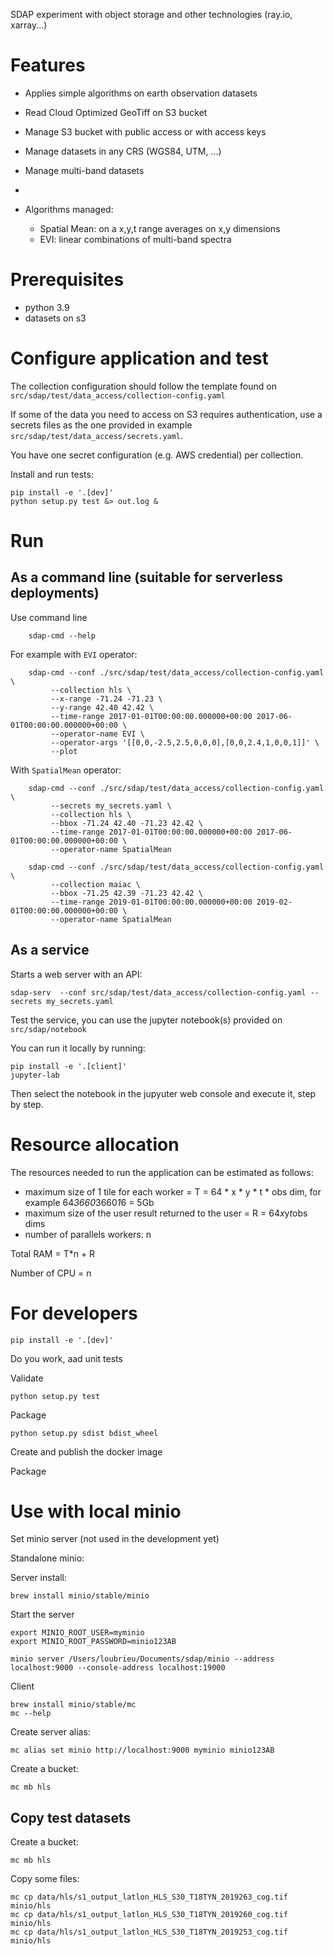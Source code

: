 SDAP experiment with object storage and other technologies (ray.io, xarray...)

# Features

- Applies simple algorithms on earth observation datasets

- Read Cloud Optimized GeoTiff on S3 bucket
- Manage S3 bucket with public access or with access keys
- Manage datasets in any CRS (WGS84, UTM, ...)
- Manage multi-band datasets
- 

- Algorithms managed:
    - Spatial Mean: on a x,y,t range averages on x,y dimensions
    - EVI: linear combinations of multi-band spectra
    

# Prerequisites

- python 3.9
- datasets on s3


# Configure application and test

The collection configuration should follow the template found on `src/sdap/test/data_access/collection-config.yaml` 

If some of the data you need to access on S3 requires authentication, use a secrets files as the one provided in example `src/sdap/test/data_access/secrets.yaml`. 

You have one secret configuration (e.g. AWS credential) per collection.

Install and run tests:

    pip install -e '.[dev]'
    python setup.py test &> out.log &



# Run

## As a command line (suitable for serverless deployments)

Use command line 

        sdap-cmd --help

For example with `EVI` operator:

        sdap-cmd --conf ./src/sdap/test/data_access/collection-config.yaml \
             --collection hls \
             --x-range -71.24 -71.23 \
             --y-range 42.40 42.42 \
             --time-range 2017-01-01T00:00:00.000000+00:00 2017-06-01T00:00:00.000000+00:00 \
             --operator-name EVI \
             --operator-args '[[0,0,-2.5,2.5,0,0,0],[0,0,2.4,1,0,0,1]]' \
             --plot

With `SpatialMean` operator:

        sdap-cmd --conf ./src/sdap/test/data_access/collection-config.yaml \
             --secrets my_secrets.yaml \
             --collection hls \
             --bbox -71.24 42.40 -71.23 42.42 \
             --time-range 2017-01-01T00:00:00.000000+00:00 2017-06-01T00:00:00.000000+00:00 \
             --operator-name SpatialMean

        sdap-cmd --conf ./src/sdap/test/data_access/collection-config.yaml \
             --collection maiac \
             --bbox -71.25 42.39 -71.23 42.42 \
             --time-range 2019-01-01T00:00:00.000000+00:00 2019-02-01T00:00:00.000000+00:00 \
             --operator-name SpatialMean


             
## As a service

Starts a web server with an API:

    sdap-serv  --conf src/sdap/test/data_access/collection-config.yaml --secrets my_secrets.yaml


Test the service, you can use the jupyter notebook(s) provided on `src/sdap/notebook`

You can run it locally by running:

    pip install -e '.[client]'
    jupyter-lab

Then select the notebook in the jupyuter web console and execute it, step by step.


# Resource allocation

The resources needed to run the application can be estimated as follows:

- maximum size of 1 tile for each worker = T = 64 * x * y * t * obs dim, for example 64*3660*3660*1*6 = 5Gb
- maximum size of the user result returned to the user = R = 64*x*y*t*obs dims
- number of parallels workers: n


Total RAM = T*n + R

Number of CPU = n


# For developers

    pip install -e '.[dev]'

Do you work, aad unit tests

Validate

    python setup.py test

Package

    python setup.py sdist bdist_wheel

Create and publish the docker image



Package


# Use with local minio

Set minio server (not used in the development yet)

Standalone minio:

Server install:

    brew install minio/stable/minio

Start the server

    export MINIO_ROOT_USER=myminio
    export MINIO_ROOT_PASSWORD=minio123AB

    minio server /Users/loubrieu/Documents/sdap/minio --address localhost:9000 --console-address localhost:19000

Client

    brew install minio/stable/mc
    mc --help

Create server alias:

    mc alias set minio http://localhost:9000 myminio minio123AB

Create a bucket:

    mc mb hls


## Copy test datasets

Create a bucket:

    mc mb hls


Copy some files:

    mc cp data/hls/s1_output_latlon_HLS_S30_T18TYN_2019263_cog.tif minio/hls
    mc cp data/hls/s1_output_latlon_HLS_S30_T18TYN_2019260_cog.tif minio/hls
    mc cp data/hls/s1_output_latlon_HLS_S30_T18TYN_2019253_cog.tif minio/hls
